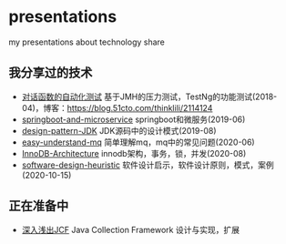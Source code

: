 # presentations
my  presentations about technology share

## 我分享过的技术
- [对话函数的自动化测试](https://github.com/xiaozhiliaoo/animal-shark) 基于JMH的压力测试，TestNg的功能测试(2018-04)，博客：https://blog.51cto.com/thinklili/2114124
- [springboot-and-microservice](springboot-and-microservice.pptx) springboot和微服务(2019-06)
- [design-pattern-JDK](design-pattern-JDK.pptx) JDK源码中的设计模式(2019-08)
- [easy-understand-mq](easy-understand-mq.pptx) 简单理解mq，mq中的常见问题(2020-06)
- [InnoDB-Architecture](InnoDB-Architecture.pptx) innodb架构，事务，锁，并发(2020-08)
- [software-design-heuristic](software-design-heuristic.pptx) 软件设计启示，软件设计原则，模式，案例(2020-10-15)


## 正在准备中
- [深入浅出JCF](prepare/深入浅出JCF.pptx) Java Collection Framework 设计与实现，扩展
